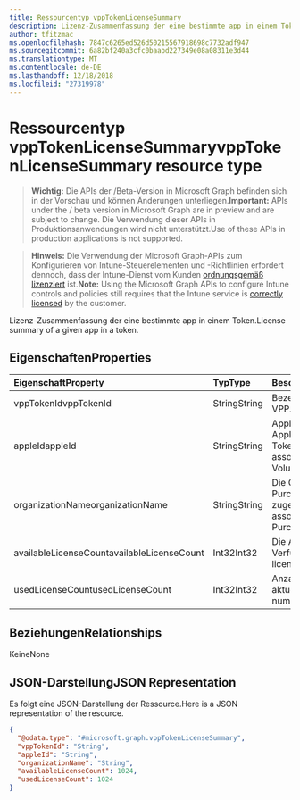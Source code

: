 ```yaml
---
title: Ressourcentyp vppTokenLicenseSummary
description: Lizenz-Zusammenfassung der eine bestimmte app in einem Token.
author: tfitzmac
ms.openlocfilehash: 7847c6265ed526d50215567918698c7732adf947
ms.sourcegitcommit: 6a82bf240a3cfc0baabd227349e08a08311e3d44
ms.translationtype: MT
ms.contentlocale: de-DE
ms.lasthandoff: 12/18/2018
ms.locfileid: "27319978"
---
```

# <a name="vpptokenlicensesummary-resource-type"></a><span data-ttu-id="3c837-103">Ressourcentyp vppTokenLicenseSummary</span><span class="sxs-lookup"><span data-stu-id="3c837-103">vppTokenLicenseSummary resource type</span></span>

> <span data-ttu-id="3c837-104">**Wichtig:** Die APIs der /Beta-Version in Microsoft Graph befinden sich in der Vorschau und können Änderungen unterliegen.</span><span class="sxs-lookup"><span data-stu-id="3c837-104">**Important:** APIs under the / beta version in Microsoft Graph are in preview and are subject to change.</span></span> <span data-ttu-id="3c837-105">Die Verwendung dieser APIs in Produktionsanwendungen wird nicht unterstützt.</span><span class="sxs-lookup"><span data-stu-id="3c837-105">Use of these APIs in production applications is not supported.</span></span>

> <span data-ttu-id="3c837-106">**Hinweis:** Die Verwendung der Microsoft Graph-APIs zum Konfigurieren von Intune-Steuerelementen und -Richtlinien erfordert dennoch, dass der Intune-Dienst vom Kunden [ordnungsgemäß lizenziert](https://go.microsoft.com/fwlink/?linkid=839381) ist.</span><span class="sxs-lookup"><span data-stu-id="3c837-106">**Note:** Using the Microsoft Graph APIs to configure Intune controls and policies still requires that the Intune service is [correctly licensed](https://go.microsoft.com/fwlink/?linkid=839381) by the customer.</span></span>

<span data-ttu-id="3c837-107">Lizenz-Zusammenfassung der eine bestimmte app in einem Token.</span><span class="sxs-lookup"><span data-stu-id="3c837-107">License summary of a given app in a token.</span></span>
## <a name="properties"></a><span data-ttu-id="3c837-108">Eigenschaften</span><span class="sxs-lookup"><span data-stu-id="3c837-108">Properties</span></span>
|<span data-ttu-id="3c837-109">Eigenschaft</span><span class="sxs-lookup"><span data-stu-id="3c837-109">Property</span></span>|<span data-ttu-id="3c837-110">Typ</span><span class="sxs-lookup"><span data-stu-id="3c837-110">Type</span></span>|<span data-ttu-id="3c837-111">Beschreibung</span><span class="sxs-lookup"><span data-stu-id="3c837-111">Description</span></span>|
|:---|:---|:---|
|<span data-ttu-id="3c837-112">vppTokenId</span><span class="sxs-lookup"><span data-stu-id="3c837-112">vppTokenId</span></span>|<span data-ttu-id="3c837-113">String</span><span class="sxs-lookup"><span data-stu-id="3c837-113">String</span></span>|<span data-ttu-id="3c837-114">Bezeichner des Tokens VPP.</span><span class="sxs-lookup"><span data-stu-id="3c837-114">Identifier of the VPP token.</span></span>|
|<span data-ttu-id="3c837-115">appleId</span><span class="sxs-lookup"><span data-stu-id="3c837-115">appleId</span></span>|<span data-ttu-id="3c837-116">String</span><span class="sxs-lookup"><span data-stu-id="3c837-116">String</span></span>|<span data-ttu-id="3c837-117">Apple-ID, die dem Apple Volume Purchase Program-Token zugeordnet ist</span><span class="sxs-lookup"><span data-stu-id="3c837-117">The Apple Id associated with the given Apple Volume Purchase Program Token.</span></span>|
|<span data-ttu-id="3c837-118">organizationName</span><span class="sxs-lookup"><span data-stu-id="3c837-118">organizationName</span></span>|<span data-ttu-id="3c837-119">String</span><span class="sxs-lookup"><span data-stu-id="3c837-119">String</span></span>|<span data-ttu-id="3c837-120">Die Organisation Apple Volume Purchase Programm Token zugeordnet.</span><span class="sxs-lookup"><span data-stu-id="3c837-120">The organization associated with the Apple Volume Purchase Program Token.</span></span>|
|<span data-ttu-id="3c837-121">availableLicenseCount</span><span class="sxs-lookup"><span data-stu-id="3c837-121">availableLicenseCount</span></span>|<span data-ttu-id="3c837-122">Int32</span><span class="sxs-lookup"><span data-stu-id="3c837-122">Int32</span></span>|<span data-ttu-id="3c837-123">Die Anzahl der VPP Lizenzen zur Verfügung.</span><span class="sxs-lookup"><span data-stu-id="3c837-123">The number of VPP licenses available.</span></span>|
|<span data-ttu-id="3c837-124">usedLicenseCount</span><span class="sxs-lookup"><span data-stu-id="3c837-124">usedLicenseCount</span></span>|<span data-ttu-id="3c837-125">Int32</span><span class="sxs-lookup"><span data-stu-id="3c837-125">Int32</span></span>|<span data-ttu-id="3c837-126">Anzahl von VPP-Lizenzen, die aktuell verwendet werden.</span><span class="sxs-lookup"><span data-stu-id="3c837-126">The number of VPP licenses in use.</span></span>|

## <a name="relationships"></a><span data-ttu-id="3c837-127">Beziehungen</span><span class="sxs-lookup"><span data-stu-id="3c837-127">Relationships</span></span>
<span data-ttu-id="3c837-128">Keine</span><span class="sxs-lookup"><span data-stu-id="3c837-128">None</span></span>
## <a name="json-representation"></a><span data-ttu-id="3c837-129">JSON-Darstellung</span><span class="sxs-lookup"><span data-stu-id="3c837-129">JSON Representation</span></span>
<span data-ttu-id="3c837-130">Es folgt eine JSON-Darstellung der Ressource.</span><span class="sxs-lookup"><span data-stu-id="3c837-130">Here is a JSON representation of the resource.</span></span>
<!-- {
  "blockType": "resource",
  "@odata.type": "microsoft.graph.vppTokenLicenseSummary"
}
-->
``` json
{
  "@odata.type": "#microsoft.graph.vppTokenLicenseSummary",
  "vppTokenId": "String",
  "appleId": "String",
  "organizationName": "String",
  "availableLicenseCount": 1024,
  "usedLicenseCount": 1024
}
```





